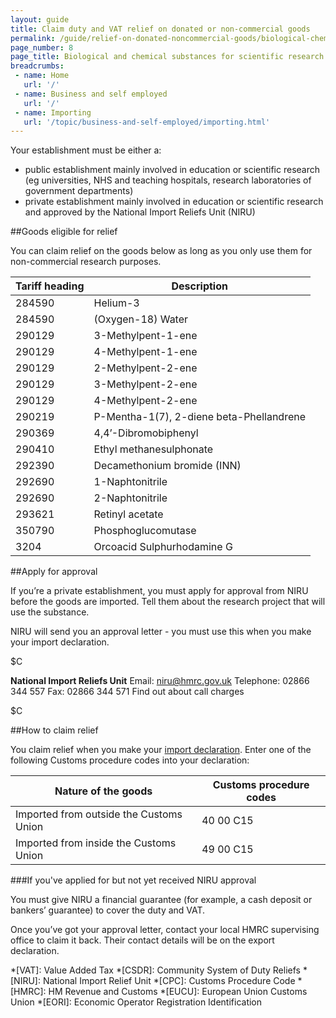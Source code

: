```yaml
---
layout: guide
title: Claim duty and VAT relief on donated or non-commercial goods
permalink: /guide/relief-on-donated-noncommercial-goods/biological-chemical-substances-scientific-research.html
page_number: 8
page_title: Biological and chemical substances for scientific research
breadcrumbs:
 - name: Home
   url: '/'
 - name: Business and self employed
   url: '/'
 - name: Importing
   url: '/topic/business-and-self-employed/importing.html'   
---
```


Your establishment must be either a: 

- public establishment mainly involved in education or scientific research (eg universities, NHS and teaching hospitals, research laboratories of government departments)
- private establishment mainly involved in education or scientific research and approved by the National Import Reliefs Unit (NIRU)

##Goods eligible for relief

You can claim relief on the goods below as long as you only use them for non-commercial research purposes.

Tariff heading | Description
-|-
284590 | Helium-3
284590 | (Oxygen-18) Water
290129 | 3-Methylpent-1-ene
290129 | 4-Methylpent-1-ene
290129 | 2-Methylpent-2-ene
290129 | 3-Methylpent-2-ene
290129 | 4-Methylpent-2-ene
290219 | P-Mentha-1(7), 2-diene beta-Phellandrene
290369 | 4,4’-Dibromobiphenyl
290410 | Ethyl methanesulphonate
292390 | Decamethonium bromide (INN)
292690 | 1-Naphtonitrile
292690 | 2-Naphtonitrile
293621 | Retinyl acetate
350790 | Phosphoglucomutase
3204 | Orcoacid Sulphurhodamine G

##Apply for approval

If you’re a private establishment, you must apply for approval from NIRU before the goods are imported. Tell them about the research project that will use the substance. 

NIRU will send you an approval letter - you must use this when you make your import declaration.

$C

**National Import Reliefs Unit**
Email: <niru@hmrc.gov.uk> 
Telephone: 02866 344 557 
Fax: 02866 344 571 
Find out about call charges

$C

##How to claim relief

You claim relief when you make your [import declaration](/guide/import-goods-outside-eu/overview.html). Enter one of the following Customs procedure codes into your declaration: 

Nature of the goods | Customs procedure codes
-|-
Imported from outside the Customs Union | 40 00 C15
Imported from inside the Customs Union | 49 00 C15

###If you've applied for but not yet received NIRU approval

You must give NIRU a financial guarantee (for example, a cash deposit or bankers’ guarantee) to cover the duty and VAT. 
  
Once you’ve got your approval letter, contact your local HMRC supervising office to claim it back. Their contact details will be on the export declaration.  

*[VAT]: Value Added Tax
*[CSDR]: Community System of Duty Reliefs
*[NIRU]: National Import Relief Unit
*[CPC]: Customs Procedure Code
*[HMRC]: HM Revenue and Customs
*[EUCU]: European Union Customs Union
*[EORI]: Economic Operator Registration Identification
